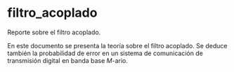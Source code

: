 # filtro_acoplado
Reporte sobre el filtro acoplado.

En este documento se presenta la teoría sobre el filtro acoplado. 
Se deduce también la probabilidad de error en un sistema de comunicación de transmisión digital en banda base *M*-ario.
